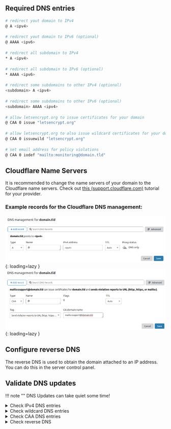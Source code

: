 ## Required DNS entries

```bash
# redirect yout domain to IPv4
@ A <ipv4>

# redirect yout domain to IPv6 (optional)
@ AAAA <ipv6>

# redirect all subdomain to IPv4
* A <ipv4>

# redirect all subdomain to IPv6 (optional)
* AAAA <ipv6>

# redirect some subdomains to other IPv4 (optional)
<subdomain> A <ipv4>

# redirect some subdomains to other IPv6 (optional)
<subdomain> AAAA <ipv4>

# allow letsencrypt.org to issue certificates for your domain
@ CAA 0 issue "letsencrypt.org"

# allow letsencrypt.org to also issue wildcard certificates for your domain
@ CAA 0 issuewild "letsencrypt.org"

# set email address for policy violations
@ CAA 0 iodef "mailto:monitoring@domain.tld"
```

## Cloudflare Name Servers

It is recommended to change the name servers of your domain to the Cloudflare name servers.
Check out [this (support.cloudflare.com)](https://support.cloudflare.com/hc/en-us/articles/205195708-Changing-your-domain-nameservers-to-Cloudflare) tutorial for your provider.

### Example records for the Cloudflare DNS management:

![DNS-A](../img/dns/dns-a.jpg){: loading=lazy }
![DNS-CAA](../img/dns/dns-caa.jpg){: loading=lazy }

## Configure reverse DNS

The reverse DNS is used to obtain the domain attached to an IP address.
You can do this in the server control panel.

## Validate DNS updates

!!! note ""
    DNS Updates can take quiet some time!

<details>
  <summary>Check IPv4 DNS entries</summary>

```
$ dig A <domain> @1.1.1.1

; <<>> DiG 9.16.1-Ubuntu <<>> A domain.tld @1.1.1.1
;; global options: +cmd
;; Got answer:
;; ->>HEADER<<- opcode: QUERY, status: NOERROR, id: 55520
;; flags: qr rd ra ad; QUERY: 1, ANSWER: 1, AUTHORITY: 0, ADDITIONAL: 1

;; OPT PSEUDOSECTION:
; EDNS: version: 0, flags:; udp: 1232
;; QUESTION SECTION:
;domain.tld.                     IN      A

;; ANSWER SECTION:
domain.tld.              300     IN      A       <ipv4 of your server>

;; Query time: 60 msec
;; SERVER: 1.1.1.1#53(1.1.1.1)
;; WHEN: Thu Nov 05 21:43:35 CET 2020
;; MSG SIZE  rcvd: 54
```

</details>

<details>
  <summary>Check wildcard DNS entries</summary>

```
$ dig A nonexisting.<domain> @1.1.1.1

; <<>> DiG 9.16.1-Ubuntu <<>> A nonexisting.domain.tld @1.1.1.1
;; global options: +cmd
;; Got answer:
;; ->>HEADER<<- opcode: QUERY, status: NOERROR, id: 49020
;; flags: qr rd ra ad; QUERY: 1, ANSWER: 1, AUTHORITY: 0, ADDITIONAL: 1

;; OPT PSEUDOSECTION:
; EDNS: version: 0, flags:; udp: 1232
;; QUESTION SECTION:
;nonexisting.domain.tld.          IN      A

;; ANSWER SECTION:
nonexisting.domain.tld.   295     IN      A       <ipv4 of your server>

;; Query time: 30 msec
;; SERVER: 1.1.1.1#53(1.1.1.1)
;; WHEN: Thu Nov 05 21:48:11 CET 2020
;; MSG SIZE  rcvd: 65
```

</details>

<details>
  <summary>Check CAA DNS entries</summary>

```
$ dig CAA <domain> @1.1.1.1

; <<>> DiG 9.16.1-Ubuntu <<>> CAA domain.tld @1.1.1.1
;; global options: +cmd
;; Got answer:
;; ->>HEADER<<- opcode: QUERY, status: NOERROR, id: 22461
;; flags: qr rd ra ad; QUERY: 1, ANSWER: 7, AUTHORITY: 0, ADDITIONAL: 1

;; OPT PSEUDOSECTION:
; EDNS: version: 0, flags:; udp: 1232
;; QUESTION SECTION:
;domain.tld.                     IN      CAA

;; ANSWER SECTION:
domain.tld.              300     IN      CAA     0 iodef "mailto:monitoring@domain.tld"
domain.tld.              300     IN      CAA     0 issue "letsencrypt.org"
domain.tld.              300     IN      CAA     0 issuewild "letsencrypt.org"

;; Query time: 30 msec
;; SERVER: 1.1.1.1#53(1.1.1.1)
;; WHEN: Thu Nov 05 21:45:38 CET 2020
;; MSG SIZE  rcvd: 283
```

</details>

<details>
  <summary>Check reverse DNS</summary>

```bash
$ nslookup <ip>
reversed-ip.in-addr.arpa       name = domain.tld.

Authoritative answers can be found from:
```

</details>
